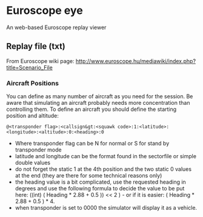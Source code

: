 # Euroscope eye
An web-based Euroscope replay viewer

## Replay file (txt)
From Euroscope wiki page: <http://www.euroscope.hu/mediawiki/index.php?title=Scenario_File>


### Aircraft Positions

You can define as many number of aircraft as you need for the session. Be aware that simulating an aircraft probably needs more concentration than controlling them. To define an aircraft you should define the starting position and altitude:

	@<transponder flag>:<callsign&gt:<squawk code>:1:<latitude>:<longitude>:<altitude>:0:<heading>:0

-  Where transponder flag can be N for normal or S for stand by transponder mode
-  latitude and longitude can be the format found in the sectorfile or simple double values
-  do not forget the static 1 at the 4th position and the two static 0 values at the end (they are there for some technical reasons only)
-  the heading value is a bit complicated, use the requested heading in degrees and use the following formula to decide the value to be put here: ((int) ( Heading * 2.88 + 0.5 )) << 2 ) - or if it is easier: ( Heading * 2.88 + 0.5 ) * 4.
-  when transponder is set to 0000 the simulator will display it as a vehicle.
